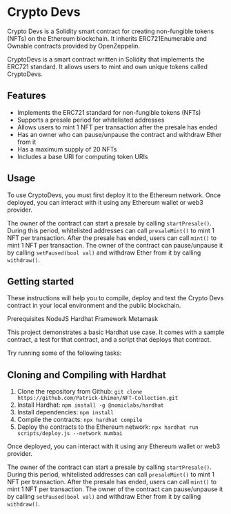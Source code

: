 # Crypto Devs

Crypto Devs is a Solidity smart contract for creating non-fungible tokens (NFTs) on the Ethereum blockchain. It inherits ERC721Enumerable and Ownable contracts provided by OpenZeppelin.

CryptoDevs is a smart contract written in Solidity that implements the ERC721 standard. It allows users to mint and own unique tokens called CryptoDevs.

## Features

- Implements the ERC721 standard for non-fungible tokens (NFTs)
- Supports a presale period for whitelisted addresses
- Allows users to mint 1 NFT per transaction after the presale has ended
- Has an owner who can pause/unpause the contract and withdraw Ether from it
- Has a maximum supply of 20 NFTs
- Includes a base URI for computing token URIs

## Usage

To use CryptoDevs, you must first deploy it to the Ethereum network. Once deployed, you can interact with it using any Ethereum wallet or web3 provider.

The owner of the contract can start a presale by calling `startPresale()`. During this period, whitelisted addresses can call `presaleMint()` to mint 1 NFT per transaction. After the presale has ended, users can call `mint()` to mint 1 NFT per transaction.
The owner of the contract can pause/unpause it by calling `setPaused(bool val)` and withdraw Ether from it by calling `withdraw()`.

## Getting started

These instructions will help you to compile, deploy and test the Crypto Devs contract in your local environment and the public blockchain.

Prerequisites
NodeJS
Hardhat Framework
Metamask

This project demonstrates a basic Hardhat use case. It comes with a sample contract, a test for that contract, and a script that deploys that contract.

Try running some of the following tasks:

## Cloning and Compiling with Hardhat

1. Clone the repository from Github: `git clone https://github.com/Patrick-Ehimen/NFT-Collection.git`
2. Install Hardhat: `npm install -g @nomiclabs/hardhat`
3. Install dependencies: `npm install`
4. Compile the contracts: `npx hardhat compile`
5. Deploy the contracts to the Ethereum network: `npx hardhat run scripts/deploy.js --network mumbai`

Once deployed, you can interact with it using any Ethereum wallet or web3 provider.

The owner of the contract can start a presale by calling `startPresale()`. During this period, whitelisted addresses can call `presaleMint()` to mint 1 NFT per transaction. After the presale has ended, users can call `mint()` to mint 1 NFT per transaction.
The owner of the contract can pause/unpause it by calling `setPaused(bool val)` and withdraw Ether from it by calling `withdraw()`.
